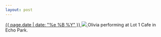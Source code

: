 ```yaml
---
layout: post
---
```


<p>
  <a href="/288">
    <time>{{ page.date | date: "%e %B %Y" }}</time>
    <img src="https://s3.amazonaws.com/life.aaronjgreenberg.com/288.jpg">
  </a>
  Olivia performing at Lot 1 Cafe in Echo Park.
</p>
